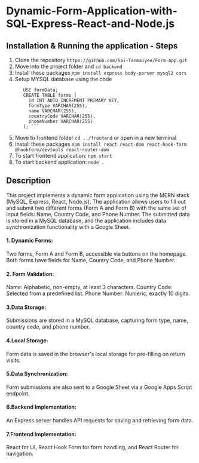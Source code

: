 # Dynamic-Form-Application-with-SQL-Express-React-and-Node.js

## Installation & Running the application - Steps
1. Clone the repository ```https://github.com/Sai-Tanmaiyee/Form-App.git```
2. Move into the project folder and ```cd backend```
3. Install these packages ```npm install express body-parser mysql2 cors```
4. Setup MYSQL database using the code
   ```CREATE DATABASE formData;
      USE formData;
      CREATE TABLE forms (
        id INT AUTO_INCREMENT PRIMARY KEY,
        formType VARCHAR(255),
        name VARCHAR(255),
        countryCode VARCHAR(255),
        phoneNumber VARCHAR(255)
      ); ```
  5. Move to frontend folder ```cd ../frontend``` or open in a new terminal
  6. Install these packages ```npm install react react-dom react-hook-form @hookform/devtools react-router-dom```
  7. To start frontend application: ```npm start```
  8. To start backend application: ```node .```

## Description

This project implements a dynamic form application using the MERN stack (MySQL, Express, React, Node.js). The application allows users to fill out and submit two different forms (Form A and Form B) with the same set of input fields: Name, Country Code, and Phone Number. The submitted data is stored in a MySQL database, and the application includes data synchronization functionality with a Google Sheet.

#### 1. Dynamic Forms:
Two forms, Form A and Form B, accessible via buttons on the homepage.
Both forms have fields for Name, Country Code, and Phone Number.
#### 2. Form Validation:
Name: Alphabetic, non-empty, at least 3 characters.
Country Code: Selected from a predefined list.
Phone Number: Numeric, exactly 10 digits.
#### 3.Data Storage:
Submissions are stored in a MySQL database, capturing form type, name, country code, and phone number.
#### 4.Local Storage:
Form data is saved in the browser's local storage for pre-filling on return visits.
#### 5.Data Synchronization:
Form submissions are also sent to a Google Sheet via a Google Apps Script endpoint.
#### 6.Backend Implementation:
An Express server handles API requests for saving and retrieving form data.
#### 7.Frontend Implementation:
React for UI, React Hook Form for form handling, and React Router for navigation.

